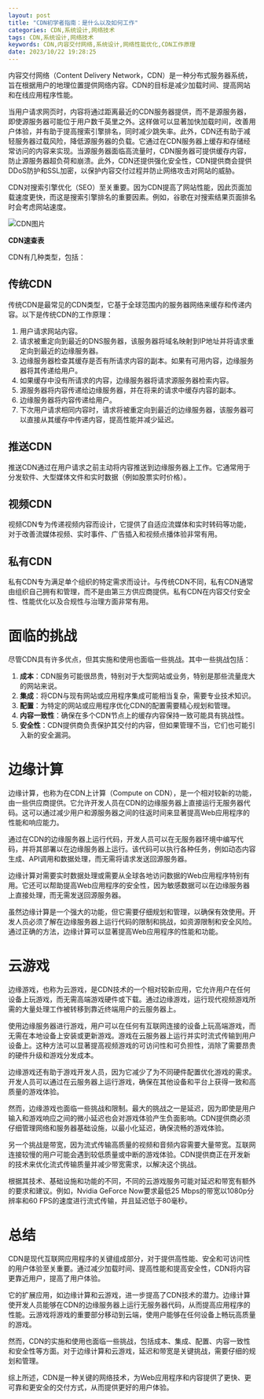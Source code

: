 ```yaml
---
layout: post
title: "CDN初学者指南：是什么以及如何工作"
categories: CDN,系统设计,网络技术
tags: CDN,系统设计,网络技术
keywords: CDN,内容交付网络,系统设计,网络性能优化,CDN工作原理
date: 2023/10/22 19:28:25
---
```


内容交付网络（Content Delivery Network，CDN）是一种分布式服务器系统，旨在根据用户的地理位置提供网络内容。CDN的目标是减少加载时间、提高网站和在线应用程序性能。

当用户请求网页时，内容将通过距离最近的CDN服务器提供，而不是源服务器，即使源服务器可能位于用户数千英里之外。这样做可以显著加快加载时间，改善用户体验，并有助于提高搜索引擎排名，同时减少跳失率。此外，CDN还有助于减轻服务器过载风险，降低源服务器的负载。它通过在CDN服务器上缓存和存储经常访问的内容来实现。当源服务器面临高流量时，CDN服务器可提供缓存内容，防止源服务器超负荷和崩溃。此外，CDN还提供强化安全性，CDN提供商会提供DDoS防护和SSL加密，以保护内容交付过程并防止网络攻击对网站的威胁。

CDN对搜索引擎优化（SEO）至关重要。因为CDN提高了网站性能，因此页面加载速度更快，而这是搜索引擎排名的重要因素。例如，谷歌在对搜索结果页面排名时会考虑网站速度。

![CDN图片](https://res.craft.do/user/full/b313a1ab-3121-84d1-2506-d702b5c0ba9c/AD587214-47A6-4835-A618-4F5E56903CDD_2/7jJNHzE4eSyR3usN4yFyqRRsKhN7lnSVXezCvzVwVhUz/1rWNmcNuFktISaLlLw8EIWQ.png)

**CDN速查表**

<!--more-->

CDN有几种类型，包括：

## 传统CDN

传统CDN是最常见的CDN类型，它基于全球范围内的服务器网络来缓存和传递内容。以下是传统CDN的工作原理：

1. 用户请求网站内容。
2. 请求被重定向到最近的DNS服务器，该服务器将域名映射到IP地址并将请求重定向到最近的边缘服务器。
3. 边缘服务器检查其缓存是否有所请求内容的副本。如果有可用内容，边缘服务器将其传递给用户。
4. 如果缓存中没有所请求的内容，边缘服务器将请求源服务器检索内容。
5. 源服务器将内容传递给边缘服务器，并在将来的请求中缓存内容的副本。
6. 边缘服务器将内容传递给用户。
7. 下次用户请求相同内容时，请求将被重定向到最近的边缘服务器，该服务器可以直接从其缓存中传递内容，提高性能并减少延迟。

## 推送CDN

推送CDN通过在用户请求之前主动将内容推送到边缘服务器上工作。它通常用于分发软件、大型媒体文件和实时数据（例如股票实时价格）。

## 视频CDN

视频CDN专为传递视频内容而设计，它提供了自适应流媒体和实时转码等功能，对于改善流媒体视频、实时事件、广告插入和视频点播体验非常有用。

## 私有CDN

私有CDN专为满足单个组织的特定需求而设计。与传统CDN不同，私有CDN通常由组织自己拥有和管理，而不是由第三方供应商提供。私有CDN在内容交付安全性、性能优化以及合规性与治理方面非常有用。

# 面临的挑战

尽管CDN具有许多优点，但其实施和使用也面临一些挑战。其中一些挑战包括：

1. **成本**：CDN服务可能很昂贵，特别对于大型网站或业务，特别是那些流量庞大的网站来说。
2. **集成**：将CDN与现有网站或应用程序集成可能相当复杂，需要专业技术知识。
3. **配置**：为特定的网站或应用程序优化CDN的配置需要精心规划和管理。
4. **内容一致性**：确保在多个CDN节点上的缓存内容保持一致可能具有挑战性。
5. **安全性**：CDN提供商负责保护其交付的内容，但如果管理不当，它们也可能引入新的安全漏洞。

# 边缘计算

边缘计算，也称为在CDN上计算（Compute on CDN），是一个相对较新的功能，由一些供应商提供。它允许开发人员在CDN的边缘服务器上直接运行无服务器代码。这可以通过减少用户和源服务器之间的往返时间来显著提高Web应用程序的性能和响应能力。

通过在CDN的边缘服务器上运行代码，开发人员可以在无服务器环境中编写代码，并将其部署以在边缘服务器上运行。该代码可以执行各种任务，例如动态内容生成、API调用和数据处理，而无需将请求发送回源服务器。

边缘计算对需要实时数据处理或需要从全球各地访问数据的Web应用程序特别有用。它还可以帮助提高Web应用程序的安全性，因为敏感数据可以在边缘服务器上直接处理，而无需发送回源服务器。

虽然边缘计算是一个强大的功能，但它需要仔细规划和管理，以确保有效使用。开发人员必须了解在边缘服务器上运行代码的限制和挑战，如资源限制和安全风险。通过正确的方法，边缘计算可以显著提高Web应用程序的性能和功能。

# 云游戏

边缘游戏，也称为云游戏，是CDN技术的一个相对较新应用，它允许用户在任何设备上玩游戏，而无需高端游戏硬件或下载。通过边缘游戏，运行现代视频游戏所需的大量处理工作被转移到靠近终端用户的云服务器上。

使用边缘服务器进行游戏，用户可以在任何有互联网连接的设备上玩高端游戏，而无需在本地设备上安装或更新游戏。游戏在云服务器上运行并实时流式传输到用户设备上。这种方法可以显著提高视频游戏的可访问性和可负担性，消除了需要昂贵的硬件升级和游戏分发成本。

边缘游戏还有助于游戏开发人员，因为它减少了为不同硬件配置优化游戏的需求。开发人员可以通过在云服务器上运行游戏，确保在其他设备和平台上获得一致和高质量的游戏体验。

然而，边缘游戏也面临一些挑战和限制。最大的挑战之一是延迟，因为即使是用户输入和游戏响应之间的微小延迟也会对游戏体验产生负面影响。CDN提供商必须仔细管理网络和服务器基础设施，以最小化延迟，确保流畅的游戏体验。

另一个挑战是带宽，因为流式传输高质量的视频和音频内容需要大量带宽。互联网连接较慢的用户可能会遇到较低质量或中断的游戏体验。CDN提供商正在开发新的技术来优化流式传输质量并减少带宽需求，以解决这个挑战。

根据其技术、基础设施和功能的不同，不同的云游戏服务可能对延迟和带宽有额外的要求和建议。例如，Nvidia GeForce Now要求最低25 Mbps的带宽以1080p分辨率和60 FPS的速度进行流式传输，并且延迟低于80毫秒。

# 总结

CDN是现代互联网应用程序的关键组成部分，对于提供高性能、安全和可访问性的用户体验至关重要。通过减少加载时间、提高性能和提高安全性，CDN将内容更靠近用户，提高了用户体验。

它的扩展应用，如边缘计算和云游戏，进一步提高了CDN技术的潜力。边缘计算使开发人员能够在CDN的边缘服务器上运行无服务器代码，从而提高应用程序的性能。云游戏将游戏的重要部分移动到云端，使用户能够在任何设备上畅玩高质量的游戏。

然而，CDN的实施和使用也面临一些挑战，包括成本、集成、配置、内容一致性和安全性等方面。对于边缘计算和云游戏，延迟和带宽是关键挑战，需要仔细的规划和管理。

综上所述，CDN是一种关键的网络技术，为Web应用程序和内容提供了更快、更可靠和更安全的交付方式，从而提供更好的用户体验。
